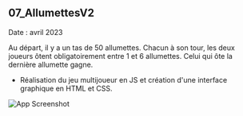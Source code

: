## 07_AllumettesV2
Date : avril 2023

Au départ, il y a un tas de 50 allumettes. Chacun à son tour, les deux joueurs ôtent obligatoirement entre 1 et 6 allumettes. Celui qui ôte la dernière allumette gagne.

* Réalisation du jeu multijoueur en JS et création d'une interface graphique en HTML et CSS.

![App Screenshot](https://user-images.githubusercontent.com/123973628/232429514-67fa00f5-e624-4472-a1ad-8be781d4953b.png)
